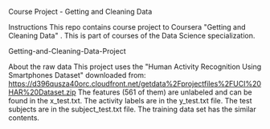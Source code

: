 
Course Project - Getting and Cleaning Data

Instructions
    This repo contains course project to Coursera "Getting and Cleaning Data" . This is part of courses of the Data Science specialization. 
 
Getting-and-Cleaning-Data-Project

About the raw data
    This project uses the "Human Activity Recognition Using Smartphones Dataset" downloaded from: https://d396qusza40orc.cloudfront.net/getdata%2Fprojectfiles%2FUCI%20HAR%20Dataset.zip
    The features (561 of them) are unlabeled and can be found in the x_test.txt. The activity labels are in the y_test.txt file. The test     subjects are in the subject_test.txt file.
         The training data set has the similar contents.


